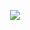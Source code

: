 <p align="center">
  <img src="https://metrics.lecoq.io/hiluw?template=classic&base.metadata=0&introduction=1&languages=1&languages.colors=github&languages.threshold=0%25&introduction.title=true&config.timezone=Europe%2FLondon&config.twemoji=true">
</p>
